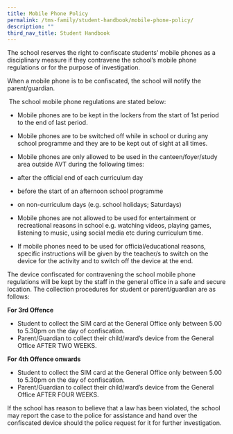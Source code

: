 ```yaml
---
title: Mobile Phone Policy
permalink: /tms-family/student-handbook/mobile-phone-policy/
description: ""
third_nav_title: Student Handbook
---
```

The school reserves the right to confiscate students’ mobile phones as a disciplinary measure if they contravene the school’s mobile phone regulations or for the purpose of investigation.

When a mobile phone is to be confiscated, the school will notify the parent/guardian.

 The school mobile phone regulations are stated below:

*   Mobile phones are to be kept in the lockers from the start of 1st period to the end of last period.  
    
*   Mobile phones are to be switched off while in school or during any school programme and they are to be kept out of sight at all times.
*   Mobile phones are only allowed to be used in the canteen/foyer/study area outside AVT during the following times:

*   after the official end of each curriculum day
*   before the start of an afternoon school programme
*   on non-curriculum days (e.g. school holidays; Saturdays)

*   Mobile phones are not allowed to be used for entertainment or recreational reasons in school e.g. watching videos, playing games, listening to music, using social media etc during curriculum time.  
    
*   If mobile phones need to be used for official/educational reasons, specific instructions will be given by the teacher/s to switch on the device for the activity and to switch off the device at the end.

  

The device confiscated for contravening the school mobile phone regulations will be kept by the staff in the general office in a safe and secure location. The collection procedures for student or parent/guardian are as follows:

**For 3rd Offence**

*   Student to collect the SIM card at the General Office only between 5.00 to 5.30pm on the day of confiscation.
*   Parent/Guardian to collect their child/ward’s device from the General Office AFTER TWO WEEKS.

**For 4th Offence onwards**

*   Student to collect the SIM card at the General Office only between 5.00 to 5.30pm on the day of confiscation.
*   Parent/Guardian to collect their child/ward’s device from the General Office AFTER FOUR WEEKS.

If the school has reason to believe that a law has been violated, the school may report the case to the police for assistance and hand over the confiscated device should the police request for it for further investigation.